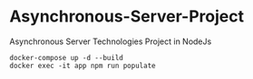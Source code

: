 # Asynchronous-Server-Project
Asynchronous Server Technologies Project in NodeJs

```
docker-compose up -d --build 
docker exec -it app npm run populate
```
